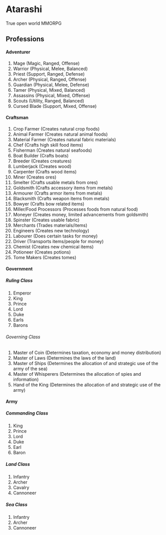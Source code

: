 # Atarashi
True open world MMORPG

## Professions
#### Adventurer
1. Mage (Magic, Ranged, Offense)
2. Warrior (Physical, Melee, Balanced)
3. Priest (Support, Ranged, Defense)
4. Archer (Physical, Ranged, Offense)
5. Guardian (Physical, Melee, Defense)
6. Tamer (Physical, Mixed, Balanced)
7. Assassins (Physical, Mixed, Offense)
9. Scouts (Utility, Ranged, Balanced)
10. Cursed Blade (Support, Mixed, Offense)

#### Craftsman
1. Crop Farmer (Creates natural crop foods)
2. Animal Farmer (Creates natural animal foods)
3. Material Farmer (Creates natural fabric materials)
4. Chef (Crafts high skill food items)
5. Fisherman (Creates natural seafoods)
6. Boat Builder (Crafts boats)
7. Breeder (Creates creatures)
8. Lumberjack (Creates wood)
9. Carpenter (Crafts wood items)
10. Miner (Creates ores)
11. Smelter (Crafts usable metals from ores)
12. Goldsmith (Crafts accessory items from metals)
13. Armourer (Crafts armor items from metals)
14. Blacksmith (Crafts weapon items from metals)
15. Bowyer (Crafts bow related items)
16. Miller/Food Processors (Processes foods from natural food)
17. Moneyer (Creates money, limited advancements from goldsmith)
18. Spinster (Creates usable fabric)
19. Merchants (Trades materials/items)
20. Engineers (Creates new technology)
21. Labourer (Does certain tasks for money)
22. Driver (Transports items/people for money)
23. Chemist (Creates new chemical items)
24. Potioneer (Creates potions)
25. Tome Makers (Creates tomes)

#### Government
##### Ruling Class
1. Emperor 
2. King
3. Prince
4. Lord
5. Duke
6. Earls
7. Barons

###### Governing Class
1. Master of Coin (Determines taxation, economy and money distribution)
2. Master of Laws (Determines the laws of the land)
3. Master of Ships (Determines the allocation of and strategic use of the army of the sea)
4. Master of Whisperers (Determines the allocation of spies and information)
5. Hand of the King (Determines the allocation of and strategic use of the army)

#### Army
##### Commanding Class
1. King
2. Prince
3. Lord
4. Duke
5. Earl
6. Baron

##### Land Class
1. Infantry
2. Archer
3. Cavalry
4. Cannoneer

##### Sea Class
1. Infantry
2. Archer
3. Cannoneer
